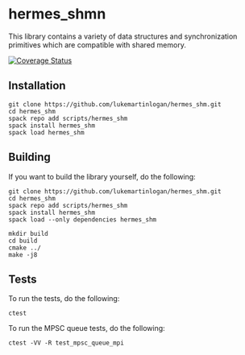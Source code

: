 
# hermes_shmn

This library contains a variety of data structures and synchronization
primitives which are compatible with shared memory.

[![Coverage Status](https://coveralls.io/repos/github/lukemartinlogan/hermes_shm/badge.svg?branch=master)](https://coveralls.io/github/lukemartinlogan/hermes_shm?branch=master)

## Installation

```
git clone https://github.com/lukemartinlogan/hermes_shm.git
cd hermes_shm
spack repo add scripts/hermes_shm
spack install hermes_shm
spack load hermes_shm
```

## Building

If you want to build the library yourself, do the following:
```
git clone https://github.com/lukemartinlogan/hermes_shm.git
cd hermes_shm
spack repo add scripts/hermes_shm
spack install hermes_shm
spack load --only dependencies hermes_shm

mkdir build
cd build
cmake ../
make -j8
```

## Tests

To run the tests, do the following:
```
ctest
```

To run the MPSC queue tests, do the following:
```
ctest -VV -R test_mpsc_queue_mpi
```